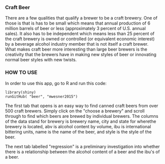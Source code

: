 ### Craft Beer 
There are a few qualities that qualify a brewer to be a craft brewery. One of those is that is has to be 
small which means that annual production of 6 million barrels of beer or less (approximately 3 percent of U.S. annual sales).
It also has to be independent which means less than 25 percent of the craft brewery is owned or controlled (or equivalent economic 
interest) by a beverage alcohol industry member that is not itself a craft brewer. What makes craft beer more interesting than 
large beer brewers is the creativity that the brewers have in making new styles of beer or innovating normal beer styles with new
twists.

### HOW TO USE
In order to use this app, go to R and run this code:
```
library(shiny)
runGitHub( "beer", "mwesner2015") 
```
The first tab that opens is an easy way to find canned craft beers from over 500 craft brewers. Simply click on the 
"choose a brewery" and scroll through to find which beers are brewed by individual brewers. 
The columns of the data stand for brewery is brewery name, city and state for wherethe brewery is located, abv is alcohol content 
by volume, ibu is international bittering units, name is the name of the beer, and style is the style of the beer.

The next tab labelled "regression" is a preliminary investigation into whether there is a relationship between the alcohol content
of a beer and the ibu's of a beer. 
